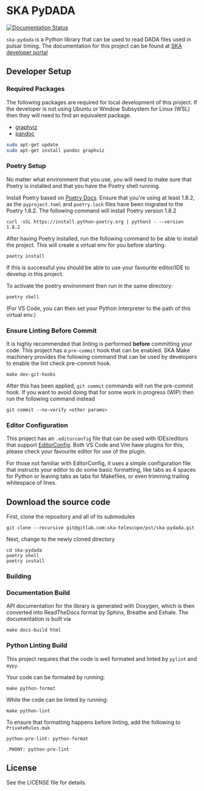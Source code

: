 # SKA PyDADA

[![Documentation Status](https://readthedocs.org/projects/ska-telescope-ska-pydada/badge/?version=latest)](https://developer.skao.int/projects/ska-pydada/en/latest/)

`ska-pydada` is a Python library that can be used to read DADA files used in pulsar timing. The documentation for this
project can be found at [SKA developer portal](https://developer.skao.int/projects/ska-pydada/en/latest/)

## Developer Setup

### Required Packages

The following packages are required for local development of this project. If the developer is not using Ubuntu
or Window Subsystem for Linux (WSL) then they will need to find an equivalent package.

* [graphviz](https://graphviz.org/)
* [pandoc](https://pandoc.org/)

```bash
sudo apt-get update
sudo apt-get install pandoc graphviz
```

### Poetry Setup

No matter what environment that you use, you will need to make sure that Poetry is
installed and that you have the Poetry shell running.

Install Poetry based on [Poetry Docs](https://python-poetry.org/docs/). Ensure that you're using at least 1.8.2, as the
`pyproject.toml` and `poetry.lock` files have been migrated to the Poetry 1.8.2.  The following command will install Poetry
version 1.8.2

    curl -sSL https://install.python-poetry.org | python3 - --version 1.8.2

After having Poetry installed, run the following command to be able to install the project. This will create a virtual env for you before starting.

    poetry install

If this is successful you should be able to use your favourite editor/IDE to develop in this project.

To activate the poetry environment then run in the same directory:

    poetry shell

(For VS Code, you can then set your Python Interpreter to the path of this virtual env.)

### Ensure Linting Before Commit

It is highly recommended that linting is performed **before** committing your code.  This project
has a `pre-commit` hook that can be enabled.  SKA Make machinery provides the following command
that can be used by developers to enable the lint check pre-commit hook.

    make dev-git-hooks

After this has been applied, `git commit` commands will run the pre-commit hook. If you
want to avoid doing that for some work in progress (WIP) then run the following command
instead

    git commit --no-verify <other params>

### Editor Configuration

This project has an `.editorconfig` file that can be used with IDEs/editors that support
[EditorConfig](https://editorconfig.org/).  Both VS Code and Vim have plugins for this,
please check your favourite editor for use of the plugin.

For those not familiar with EditorConfig, it uses a simple configuration file that
instructs your editor to do some basic formatting, like tabs as 4 spaces for Python or
leaving tabs as tabs for Makefiles, or even trimming trailing whitespace of lines.


## Download the source code

First, clone the repository and all of its submodules

    git clone --recursive git@gitlab.com:ska-telescope/pst/ska-pydada.git

Next, change to the newly cloned directory

    cd ska-pydada
    poetry shell
    poetry install

### Building

### Documentation Build

API documentation for the library is generated with Doxygen, which is then converted into ReadTheDocs format by Sphinx, Breathe and Exhale. The documentation is built via 

    make docs-build html

### Python Linting Build

This project requires that the code is well formated and linted by `pylint` and `mypy`.

Your code can be formated by running:

    make python-format

While the code can be linted by running:

    make python-lint

To ensure that formatting happens before linting, add the following to `PrivateRules.mak`

```make
python-pre-lint: python-format

.PHONY: python-pre-lint
```

## License

See the LICENSE file for details.

